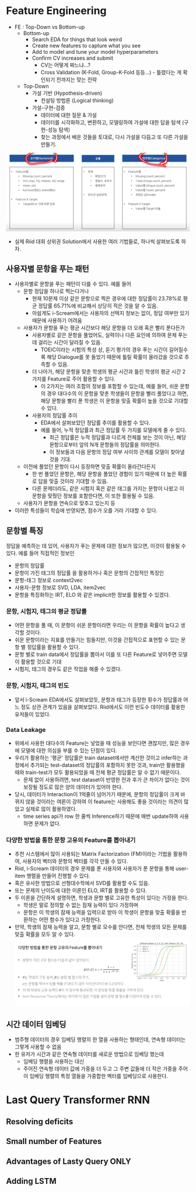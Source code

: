 # Feature Engineering
* FE : Top-Down vs Bottom-up
  * Bottom-up 
    * Search EDA for things that look weird 
    * Create new features to capture what you see 
    * Add to model and tune your model hyperparameters
    * Confirm CV increases and submit
      * CV는 어떻게 짜느냐...?
      * Cross Validation (K-Fold, Group-K-Fold 등등...) - 틀렸다는 게 확인되기 전까지는 맞는 전략
  * Top-Down
    * 가설 기반 (Hypothesis-driven)
      * 컨설팅 방법론 (Logical thinking)
    * 가설-구현-검증
      * 데이터에 대한 질문 & 가설
      * 데이터를 시각화하고, 변환하고, 모델링하여 가설에 대한 답을 탐색 (구현-성능 탐색)
      * 찾는 과정에서 배운 것들을 토대로, 다시 가설을 다듬고 또 다른 가설을 만들기.
  

![](images/2023-05-08-14-34-20.png)
* 실제 Riid 대회 상위권 Solution에서 사용한 여러 기법들로, 하나씩 살펴보도록 하자.
  
## 사용자별 문항을 푸는 패턴
* 사용자별로 문항을 푸는 패턴이 다를 수 있다. 예를 들어
  * 문항 정답을 하나로 찍는다거나
    * 현재 10문제 이상 같은 문항으로 찍은 경우에 대한 정답률이 23.78%로 평균 정답률 65.71%에 비교해서 상당히 적은 것을 알 수 있음.
    * 아쉽게도 i-Scream에서는 사용자의 선택지 정보는 없이, 정답 여부만 있기 때문에 사용하기 어려움 
  * 사용자가 문항을 푸는 평균 시간보다 해당 문항을 더 오래 혹은 빨리 푼다든가
    * 사용자별로 같은 문항을 풀었어도, 실력이나 다른 요인에 의하여 문제 푸는 데 걸리는 시간이 달라질 수 있음.
      * TOEIC이라는 시험의 특성 상, 듣기 평가의 경우 푸는 시간이 길어질수록 해당 Dialogue를 못 들었기 때문에 틀릴 확률이 올라갔을 것으로 추측할 수 있음.
    * 더 나아가, 해당 문항을 맞춘 학생의 평균 시간과 틀린 학생의 평균 시간 2가지를 Feature로 주어 활용할 수 있다.
      * 이 2가지는 여러 조합의 정보를 포함할 수 있는데, 예를 들어, 쉬운 문항의 경우 대다수의 이 문항을 맞춘 학생들이 문항을 빨리 풀었다고 하면, 해당 문항을 빨리 푼 학생은 이 문항을 맞출 확률이 높을 것으로 기대할 수 있다.
    * 사용자의 정답률 추이
      * EDA에서 살펴보았던 정답률 추이를 활용할 수 있다.
      * 예를 들어, 누적 정답률과 최근 정답률 두 가지를 모델에게 줄 수 있다.
        * 최근 정답률은 누적 정답률과 다르게 전체를 보는 것이 아닌, 해당 문항으로부터 앞의 N개 문항들의 정답률을 의미한다.
        * 이 정보들과 다음 문항의 정답 여부 사이의 관계를 모델이 찾아낼 것을 기대.
  * 이전에 풀었던 문항이 다시 등장하면 맞출 확률이 올라간다든지
    * 한 번 풀었던 문항은, 해당 문항을 풀었던 경험이 있기 때문에 더 높은 확률로 답을 맞출 것이라 기대할 수 있음.
    * 다른 문제더라도, 같은 시험지 혹은 같은 태그를 가지는 문항이 나왔고 이 문항을 맞췄던 정보를 포함한다면, 이 또한 활용될 수 있음. 
  * 사용자가 문항을 연속으로 맞추고 있는지 등 
* 이러한 특성들이 학습에 반영되면, 점수가 오를 거라 기대할 수 있다.



## 문항별 특징
정답을 예측하는 데 있어, 사용자가 푸는 문제에 대한 정보가 많으면, 이것이 활용될 수 있다. 예를 들어 직접적인 정보인
* 문항의 정답률
* 문항이 가진 태그의 정답률
 을 활용하거나 혹은 문항의 간접적인 특징인
 * 문항-태그 정보로 context2vec
 * 사용자-문항 정보로 SVD, LDA, item2vec
 * 문항을 특징화하는 IRT, ELO
와 같은 implicit한 정보를 활용할 수 있겠다.

### 문항, 시험지, 태그의 평균 정답률
* 어떤 문항을 풀 때, 이 문항이 쉬운 문항이라면 우리는 이 문항을 확률이 높다고 생각할 것이다.
* 쉬운 문항이라는 지표를 만들기는 힘들지만, 이것을 간접적으로 표현할 수 있는 문항 별 정답률을 활용할 수 있다.
* 문항 별로 train data에서 정답률을 뽑아서 이를 또 다른 Feature로 넣어주면 모델이 활용할 것으로 기대
* 시험지, 태그의 경우도 같은 작업을 해줄 수 있겠다.  

### 문항, 시험지, 태그의 빈도
* 앞서 i-Scream EDA에서도 살펴보았듯, 문항과 태그가 등장한 횟수가 정답률과 어느 정도 상관 관계가 있음을 살펴보았다. Riid에서도 이런 빈도수 데이터를 활용한 유저들이 있었다. 

### Data Leakage
* 위에서 사용한 대다수의 Feature는 넣었을 때 성능을 보인다면 괜찮지만, 많은 경우에 모델에 대한 의심을 부를 수 있는 단점이 있다.
* 우리가 활용하는 '평균' 정답률은 train dataset에서만 계산한 것이고 infer하는 과정에서 추가되는 test-dataset의 정답률의 포함하지 못한 것과, train만 활용했을 때와 train-test가 모두 활용되었을 때 전체 평균 정답률은 알 수 없기 때문이다.
  * 문제 없이 사용하려면, test dataset이 반영한 전과 후가 큰 차이가 없다는 것이 보장될 정도로 많은 양의 데이터가 있어야 한다.
* 당시, 데이터가 Interaction이 1억줄이 넘어가기 때문에, 문항의 정답률이 크게 바뀌지 않을 것이라는 여론이 강하여 이 feature는 사용해도 좋을 것이라는 의견이 많았고 실제로 많이 활용하였다.
  * time series api가 row 한 줄씩 Inference하기 때문에 매번 update하여 사용하면 문제가 없다.

### 다양한 방법을 통한 문항 고유의 Feature를 뽑아내기
* 추천 시스템에서 많이 사용되는 Matrix Factorization (FM)이라는 기법을 활용하여, 사용자의 벡터와 문항의 벡터를 각각 만들 수 있다.
* Riid, i-Scream 데이터의 경우 문제를 푼 사용자와 사용자가 푼 문항을 통해 user-item 행렬을 만들어 진행할 수 있다.
* 혹은 유사한 방법으로 선형대수학에서 SVD를 활용할 수도 있음.
* 또는 문제의 난이도에 대한 이론인 ELO, IRT를 활용할 수 있다.
* 두 이론을 간단하게 설명하면, 학생과 문항 별로 고유한 특성이 있다는 가정을 한다.
  * 학생은 말로 정의할 수 없는 잠재 능력이 있다 가정하며
  * 문항은 이 학생의 잠재 능력을 입력으로 받아 이 학생이 문항을 맞출 확률을 반환하는 어떤 함수가 있다고 가정한다. 
* 만약, 학생의 잠재 능력을 알고, 문항 별로 모수를 안다면, 전체 학생의 모든 문제를 맞출 확률을 모두 알 수 있다. ![](images/2023-05-08-14-50-46.png)
  
## 시간 데이터 임베딩
* 범주형 데이터의 경우 임베딩 행렬의 한 열을 사용하는 형태인데, 연속형 데이터는 그렇게 사용할 수 없음
* 한 유저가 시간과 같은 연속형 데이터를 새로운 방법으로 임베딩 했는데
  * 임베딩 행렬을 사용하는 대신
  * 주어진 연속형 데이터 값에 가중을 더 두고 그 주변 값들에 더 작은 가중을 주어 이 임베딩 행렬의 특정 열들을 가중합한 벡터를 임베딩으로 사용한다.



# Last Query Transformer RNN
## Resolving deficits
## Small number of Features 
## Advantages of Lasty Query ONLY 
## Adding LSTM